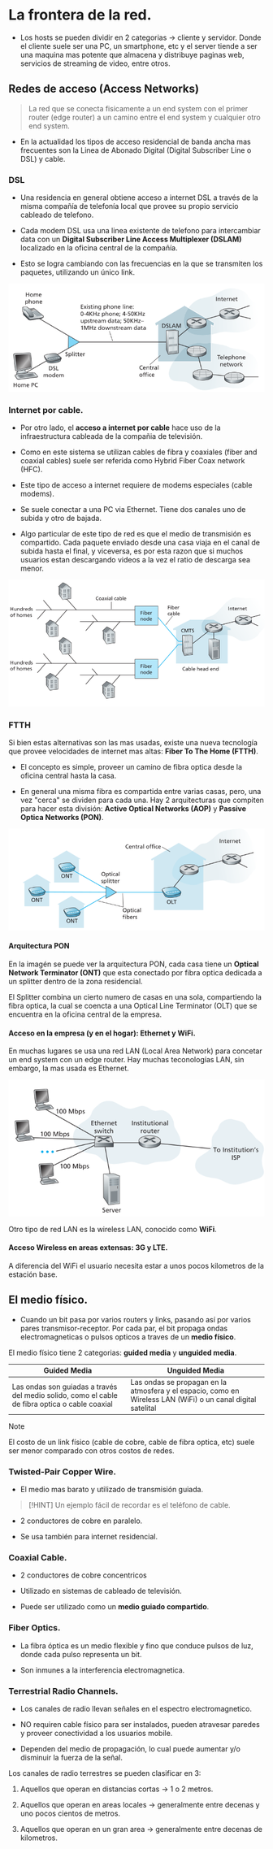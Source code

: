 
# La frontera de la red.

- Los hosts se pueden dividir en 2 categorias $\rightarrow$ cliente y servidor. Donde el cliente suele ser una PC, un smartphone, etc y el server tiende a ser una maquina mas potente que almacena y distribuye paginas web, servicios de streaming de video, entre otros.

## Redes de acceso (Access Networks)

> La red que se conecta fisicamente a un end system con el primer router (edge router) a un camino entre el end system y cualquier otro end system.


- En la actualidad los tipos de acceso residencial de banda ancha mas frecuentes son la Linea de Abonado Digital (Digital Subscriber Line o DSL) y cable.

### DSL

- Una residencia en general obtiene acceso a internet DSL a través de la misma compañía de telefonía local que provee su propio servicio cableado de telefono.

- Cada modem DSL usa una linea existente de telefono para intercambiar data con un **Digital Subscriber Line Access Multiplexer (DSLAM)** localizado en la oficina central de la compañía.

- Esto se logra cambiando con las frecuencias en la que se transmiten los paquetes, utilizando un único link.


![DSL](img/DSL.png)

### Internet por cable.

- Por otro lado, el **acceso a internet por cable** hace uso de la infraestructura cableada de la compañia de televisión.

- Como en este sistema se utilizan cables de fibra y coaxiales (fiber and coaxial cables) suele ser referida como Hybrid Fiber Coax network (HFC).

- Este tipo de acceso a internet requiere de modems especiales (cable modems).

- Se suele conectar a una PC via Ethernet. Tiene dos canales uno de subida y otro de bajada.

- Algo particular de este tipo de red es que el medio de transmisión es compartido. Cada paquete enviado desde una casa viaja en el canal de subida hasta el final, y viceversa, es por esta razon que si muchos usuarios estan descargando videos a la vez el ratio de descarga sea menor.

![Internet Por Cable](img/internet_por_cable.png)

### FTTH

Si bien estas alternativas son las mas usadas, existe una nueva tecnología que provee velocidades de internet mas altas: **Fiber To The Home (FTTH)**.

- El concepto es simple, proveer un camino de fibra optica desde la oficina central hasta la casa.

- En general una misma fibra es compartida entre varias casas, pero, una vez "cerca" se dividen para cada una. Hay 2 arquitecturas que compiten para hacer esta división: **Active Optical Networks (AOP)** y **Passive Optica Networks (PON)**.

![FTTH](img/ftth.png)


#### Arquitectura PON

En la imagén se puede ver la arquitectura PON, cada casa tiene un **Optical Network Terminator (ONT)** que esta conectado por fibra optica dedicada a un splitter dentro de la zona residencial.

El Splitter combina un cierto numero de casas en una sola, compartiendo la fibra optica, la cual se coencta a una Optical Line Terminator (OLT) que se encuentra en la oficina central de la empresa.


#### Acceso en la empresa (y en el hogar): Ethernet y WiFi.

En muchas lugares se usa una red LAN (Local Area Network) para concetar un end system con un edge router. Hay muchas teconologías LAN, sin embargo, la mas usada es Ethernet.

![Ethernet](img/ethernet.png)

Otro tipo de red LAN es la wireless LAN, conocido como **WiFi**.

#### Acceso Wireless en areas extensas: 3G y LTE.

A diferencia del WiFi el usuario necesita estar a unos pocos kilometros de la estación base.


## El medio físico.

- Cuando un bit pasa por varios routers y links, pasando así por varios pares transmisor-receptor. Por cada par, el bit propaga ondas electromagneticas o pulsos opticos a traves de  un **medio físico**.


El medio físico tiene 2 categorias: **guided media** y **unguided media**.


| Guided Media|Unguided Media|
| -------------------|--------|
| Las ondas son guiadas a través del medio solido, como el cable de fibra optica o cable coaxial| Las ondas se propagan en la atmosfera y el espacio, como en Wireless LAN (WiFi) o un canal digital satelital |

> [!NOTE]
> El costo de un link físico (cable de cobre, cable de fibra optica, etc) suele ser menor comparado con otros costos de redes.

### Twisted-Pair Copper Wire.

- El medio mas barato y utilizado de transmisión guiada.

> [!HINT]
> Un ejemplo fácil de recordar es el teléfono de cable.

- 2 conductores de cobre en paralelo.

- Se usa también para internet residencial.

### Coaxial Cable.

- 2 conductores de cobre concentricos

- Utilizado en sistemas de cableado de televisión.

- Puede ser utilizado como un **medio guiado compartido**.


### Fiber Optics.

- La fibra óptica es un medio flexible y fino que conduce pulsos de luz, donde cada pulso representa un bit.

- Son inmunes a la interferencia electromagnetica.

### Terrestrial Radio Channels.

- Los canales de radio llevan señales en el espectro electromagnetico.

- NO requiren cable físico para ser instalados, pueden atravesar paredes y proveer conectividad a los usuarios mobile.

- Dependen del medio de propagación, lo cual puede aumentar y/o disminuir la fuerza de la señal.

Los canales de radio terrestres se pueden clasificar en 3:

1. Aquellos que operan en distancias cortas $\rightarrow$ 1 o 2 metros.

2. Aquellos que operan en areas locales $\rightarrow$ generalmente entre decenas y uno pocos cientos de metros.

3. Aquellos que operan en un gran area $\rightarrow$ generalmente entre decenas de kilometros.

